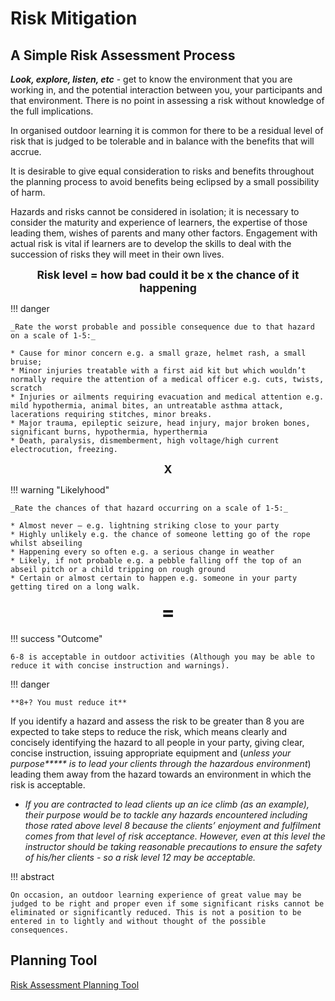 # Risk Mitigation

## A Simple Risk Assessment Process

_**Look, explore, listen, etc**_ - get to know the environment that you are working in, and the potential interaction between you, your participants and that environment. There is no point in assessing a risk without knowledge of the full implications.

In organised outdoor learning it is common for there to be a residual level of risk that is judged to be tolerable and in balance with the benefits that will accrue.

It is desirable to give equal consideration to risks and benefits throughout the planning process to avoid benefits being eclipsed by a small possibility of harm.

Hazards and risks cannot be considered in isolation; it is necessary to consider the maturity and experience of learners, the expertise of those leading them, wishes of parents and many other factors. Engagement with actual risk is vital if learners are to develop the skills to deal with the succession of risks they will meet in their own lives.

<div style="text-align: center; font-weight:bold;font-size:1.1rem">Risk level = how bad could it be x the chance of it happening</div>

!!! danger

    _Rate the worst probable and possible consequence due to that hazard on a scale of 1-5:_
    
    * Cause for minor concern e.g. a small graze, helmet rash, a small bruise;
    * Minor injuries treatable with a first aid kit but which wouldn’t normally require the attention of a medical officer e.g. cuts, twists, scratch
    * Injuries or ailments requiring evacuation and medical attention e.g. mild hypothermia, animal bites, an untreatable asthma attack, lacerations requiring stitches, minor breaks.
    * Major trauma, epileptic seizure, head injury, major broken bones, significant burns, hypothermia, hyperthermia
    * Death, paralysis, dismemberment, high voltage/high current electrocution, freezing.

<div style="text-align: center; font-weight:bold;font-size:1.1rem">X</div>

!!! warning "Likelyhood"

    _Rate the chances of that hazard occurring on a scale of 1-5:_

    * Almost never – e.g. lightning striking close to your party
    * Highly unlikely e.g. the chance of someone letting go of the rope whilst abseiling
    * Happening every so often e.g. a serious change in weather
    * Likely, if not probable e.g. a pebble falling off the top of an abseil pitch or a child tripping on rough ground
    * Certain or almost certain to happen e.g. someone in your party getting tired on a long walk.

<div style="text-align: center; font-weight:bold;font-size:2rem">=</div>

!!! success "Outcome"

    6-8 is acceptable in outdoor activities (Although you may be able to reduce it with concise instruction and warnings).

!!! danger
    
    **8+? You must reduce it**

If you identify a hazard and assess the risk to be greater than 8 you are expected to take steps to reduce the risk, which means clearly and concisely identifying the hazard to all people in your party, giving clear, concise instruction, issuing appropriate equipment and (_unless your purpose***** is to lead your clients through the hazardous environment_) leading them away from the hazard towards an environment in which the risk is acceptable.

* _If you are contracted to lead clients up an ice climb (as an example), their purpose would be to tackle any hazards encountered including those rated above level 8 because the clients’ enjoyment and fulfilment comes from that level of risk acceptance. However, even at this level the instructor should be taking reasonable precautions to ensure the safety of his/her clients - so a risk level 12 may be acceptable._

!!! abstract

    On occasion, an outdoor learning experience of great value may be judged to be right and proper even if some significant risks cannot be eliminated or significantly reduced. This is not a position to be entered in to lightly and without thought of the possible consequences.

## Planning Tool
[Risk Assessment Planning Tool](../resources/risk-benefit-exercise.pdf)